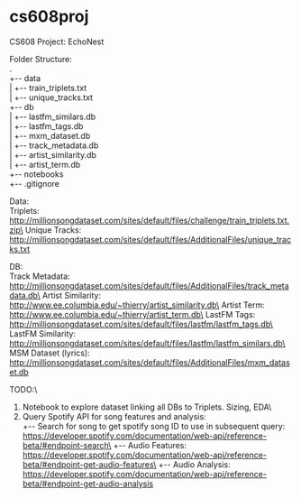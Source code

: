 # cs608proj
CS608 Project: EchoNest

Folder Structure:\
.\
+-- data\
|   +-- train_triplets.txt\
|   +-- unique_tracks.txt\
+-- db\
|   +-- lastfm_similars.db\
|   +-- lastfm_tags.db\
|   +-- mxm_dataset.db\
|   +-- track_metadata.db\
|   +-- artist_similarity.db\
|   +-- artist_term.db\
+-- notebooks\
+-- .gitignore

Data:\
Triplets: http://millionsongdataset.com/sites/default/files/challenge/train_triplets.txt.zip\
Unique Tracks: http://millionsongdataset.com/sites/default/files/AdditionalFiles/unique_tracks.txt

DB:\
Track Metadata: http://millionsongdataset.com/sites/default/files/AdditionalFiles/track_metadata.db\
Artist Similarity: http://www.ee.columbia.edu/~thierry/artist_similarity.db\
Artist Term: http://www.ee.columbia.edu/~thierry/artist_term.db\
LastFM Tags: http://millionsongdataset.com/sites/default/files/lastfm/lastfm_tags.db\
LastFM Similarity: http://millionsongdataset.com/sites/default/files/lastfm/lastfm_similars.db\
MSM Dataset (lyrics): http://millionsongdataset.com/sites/default/files/AdditionalFiles/mxm_dataset.db

TODO:\
1) Notebook to explore dataset linking all DBs to Triplets. Sizing, EDA\
2) Query Spotify API for song features and analysis:\
+-- Search for song to get spotify song ID to use in subsequent query: https://developer.spotify.com/documentation/web-api/reference-beta/#endpoint-search\
+-- Audio Features: https://developer.spotify.com/documentation/web-api/reference-beta/#endpoint-get-audio-features\
+-- Audio Analysis: https://developer.spotify.com/documentation/web-api/reference-beta/#endpoint-get-audio-analysis